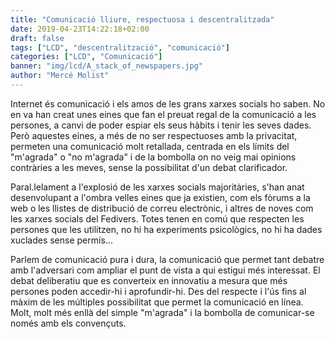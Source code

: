 ```yaml
---
title: "Comunicació lliure, respectuosa i descentralitzada"
date: 2019-04-23T14:22:18+02:00
draft: false
tags: ["LCD", "descentralització", "comunicació"]
categories: ["LCD", "Comunicació"]
banner: "img/lcd/A_stack_of_newspapers.jpg"
author: "Mercé Molist"
---
```


Internet és comunicació i els amos de les grans xarxes socials ho saben. No en va han creat unes eines que fan el preuat regal de la comunicació a les persones, a canvi de poder espiar els seus hàbits i tenir les seves dades. Però aquestes eines, a més de no ser respectuoses amb la privacitat, permeten una comunicació molt retallada, centrada en els límits del "m'agrada" o "no m'agrada" i de la bombolla on no veig mai opinions contràries a les meves, sense la possibilitat d'un debat clarificador.

Paral.lelament a l'explosió de les xarxes socials majoritàries, s'han anat desenvolupant a l'ombra velles eines que ja existien, com els fòrums a la web o les llistes de distribució de correu electrònic, i altres de noves com les xarxes socials del Fedivers. Totes tenen en comú que respecten les persones que les utilitzen, no hi ha experiments psicològics, no hi ha dades xuclades sense permís... 

Parlem de comunicació pura i dura, la comunicació que permet tant debatre amb l'adversari com ampliar el punt de vista a qui estigui més interessat. El debat deliberatiu que es converteix en innovatiu a mesura que més persones poden accedir-hi i aprofundir-hi. Des del respecte i l'ús fins al màxim de les múltiples possibilitat que permet la comunicació en línea. Molt, molt més enllà del simple "m'agrada" i la bombolla de comunicar-se només amb els convençuts.




